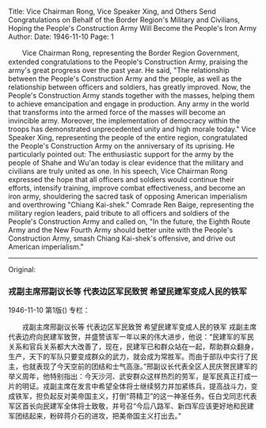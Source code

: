 Title: Vice Chairman Rong, Vice Speaker Xing, and Others Send Congratulations on Behalf of the Border Region's Military and Civilians, Hoping the People's Construction Army Will Become the People's Iron Army
Author:
Date: 1946-11-10
Page: 1

　　Vice Chairman Rong, representing the Border Region Government, extended congratulations to the People's Construction Army, praising the army's great progress over the past year. He said, "The relationship between the People's Construction Army and the people, as well as the relationship between officers and soldiers, has greatly improved. Now, the People's Construction Army stands together with the masses, helping them to achieve emancipation and engage in production. Any army in the world that transforms into the armed force of the masses will become an invincible army. Moreover, the implementation of democracy within the troops has demonstrated unprecedented unity and high morale today." Vice Speaker Xing, representing the people of the entire region, congratulated the People's Construction Army on the anniversary of its uprising. He particularly pointed out: The enthusiastic support for the army by the people of Shahe and Wu'an today is clear evidence that the military and civilians are truly united as one. In his speech, Vice Chairman Rong expressed the hope that all officers and soldiers would continue their efforts, intensify training, improve combat effectiveness, and become an iron army, shouldering the sacred task of opposing American imperialism and overthrowing "Chiang Kai-shek." Comrade Ren Baige, representing the military region leaders, paid tribute to all officers and soldiers of the People's Construction Army and called on, "In the future, the Eighth Route Army and the New Fourth Army should better unite with the People's Construction Army, smash Chiang Kai-shek's offensive, and drive out American imperialism."



<hr /> 

Original: 


### 戎副主席邢副议长等  代表边区军民致贺  希望民建军变成人民的铁军

1946-11-10
第1版()
专栏：

　　戎副主席邢副议长等
    代表边区军民致贺
    希望民建军变成人民的铁军
    戎副主席代表边府向民建军致贺，并盛赞该军一年以来的伟大进步，他说：“民建军的军民关系和官兵关系都大大改善了，现在，民建军已和群众站在一起，帮助群众翻身，生产，天下的军队只要变成群众的武力，就会成为常胜军。而由于部队中实行了民主，也就表现了今天空前的团结和士气高涨。”邢副议长代表全区人民庆贺民建军的举义周年，他特别指出：今天沙河、武安群众这样热烈的劳军，是军民真正打成一片的明证。戎副主席在发言中希望全体将士继续努力并加紧练兵，提高战斗力，变成铁军，担负起反对美帝国主义，打倒“蒋精卫”的这一神圣任务。任白戈同志代表军区首长向民建军全体将士致敬，并号召“今后八路军、新四军应该更好地和民建军团结起来，粉碎蒋介石的进攻，把美帝国主义打出去。”
